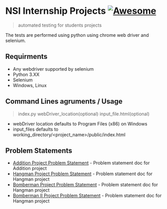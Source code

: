 # NSI Internship Projects [![Awesome](https://cdn.rawgit.com/sindresorhus/awesome/d7305f38d29fed78fa85652e3a63e154dd8e8829/media/badge.svg)](https://github.com/sindresorhus/awesome#readme)
> automated testing for students projects

The tests are performed using python using chrome web driver and selenium.

## Requirments

- Any webdriver supported by selenium
- Python 3.XX
- Selenium
- Windows, Linux

## Command Lines agruments / Usage
> index.py webDriver_location(optional) input_file.html(optional)

- webDriver location defaults to Program Files (x86) on Windows
- input_files defaults to working_directory/<project_name>/public/index.html

## Problem Statements

- [Addition Project Problem Statement](https://docs.google.com/document/d/1j5tUsVPudRigG8OrzYdnrCJW04VQZCxhdbM_I2KXjpc/edit?usp=sharing) - Problem statement doc for Addition project
- [Hangman Project Problem Statement](https://docs.google.com/document/d/1j5tUsVPudRigG8OrzYdnrCJW04VQZCxhdbM_I2KXjpc/edit?usp=sharinge) - Problem statement doc for Hangman project
- [Bomberman Project Problem Statement](https://docs.google.com/document/d/1ecxVRXwUltQNfifvyeSy7Dh_M_VIbKHdoafZGr6oYt0/edit?usp=sharing) - Problem statement doc for Hangman project
- [Bomberman II Project Problem Statement](https://docs.google.com/document/d/1Twwg9QuZUG8MvQGkDPSd3ykwUDOHZKNwPH1atTOLbC4/edit?usp=sharing) - Problem statement doc for Hangman project